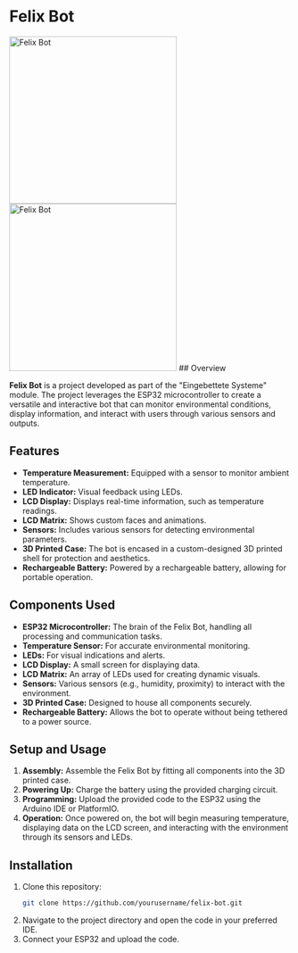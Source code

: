 # Felix Bot
<img src="images/felix-front.jpeg" alt="Felix Bot" width="300"/>
<img src="images/felix-back.jpeg" alt="Felix Bot" width="300"/>
## Overview

**Felix Bot** is a project developed as part of the "Eingebettete Systeme" module. The project leverages the ESP32 microcontroller to create a versatile and interactive bot that can monitor environmental conditions, display information, and interact with users through various sensors and outputs.

## Features

- **Temperature Measurement:** Equipped with a sensor to monitor ambient temperature.
- **LED Indicator:** Visual feedback using LEDs.
- **LCD Display:** Displays real-time information, such as temperature readings.
- **LCD Matrix:** Shows custom faces and animations.
- **Sensors:** Includes various sensors for detecting environmental parameters.
- **3D Printed Case:** The bot is encased in a custom-designed 3D printed shell for protection and aesthetics.
- **Rechargeable Battery:** Powered by a rechargeable battery, allowing for portable operation.

## Components Used

- **ESP32 Microcontroller:** The brain of the Felix Bot, handling all processing and communication tasks.
- **Temperature Sensor:** For accurate environmental monitoring.
- **LEDs:** For visual indications and alerts.
- **LCD Display:** A small screen for displaying data.
- **LCD Matrix:** An array of LEDs used for creating dynamic visuals.
- **Sensors:** Various sensors (e.g., humidity, proximity) to interact with the environment.
- **3D Printed Case:** Designed to house all components securely.
- **Rechargeable Battery:** Allows the bot to operate without being tethered to a power source.

## Setup and Usage

1. **Assembly:** Assemble the Felix Bot by fitting all components into the 3D printed case.
2. **Powering Up:** Charge the battery using the provided charging circuit.
3. **Programming:** Upload the provided code to the ESP32 using the Arduino IDE or PlatformIO.
4. **Operation:** Once powered on, the bot will begin measuring temperature, displaying data on the LCD screen, and interacting with the environment through its sensors and LEDs.

## Installation

1. Clone this repository:
    ```sh
    git clone https://github.com/yourusername/felix-bot.git
    ```
2. Navigate to the project directory and open the code in your preferred IDE.
3. Connect your ESP32 and upload the code.
